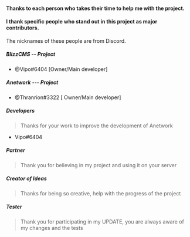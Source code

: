 #### Thanks to each person who takes their time to help me with the project.
#### I thank specific people who stand out in this project as major contributors.


The nicknames of these people are from Discord.


##### BlizzCMS -- Project

* @Vipo#6404 [Owner/Main developer]

##### Anetwork --- Project
* @Thranrion#3322 [ Owner/Main developer]

##### Developers
> Thanks for your work to improve the development of Anetwork

* Vipo#6404

##### Partner
> Thank you for believing in my project and using it on your server


##### Creator of Ideas
> Thanks for being so creative, help with the progress of the project


##### Tester
> Thank you for participating in my UPDATE, you are always aware of my changes and the tests
